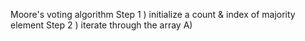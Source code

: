 Moore's voting algorithm
Step 1 ) initialize a count & index of majority element
Step 2 ) iterate through the array
A)